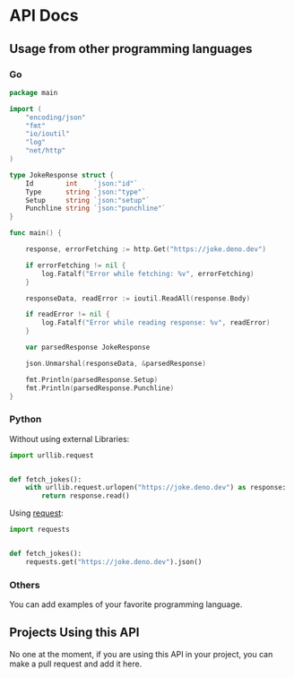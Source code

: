 # API Docs

## Usage from other programming languages

### Go

```go
package main

import (
	"encoding/json"
	"fmt"
	"io/ioutil"
	"log"
	"net/http"
)

type JokeResponse struct {
	Id        int    `json:"id"`
	Type      string `json:"type"`
	Setup     string `json:"setup"`
	Punchline string `json:"punchline"`
}

func main() {

	response, errorFetching := http.Get("https://joke.deno.dev")

	if errorFetching != nil {
		log.Fatalf("Error while fetching: %v", errorFetching)
	}

	responseData, readError := ioutil.ReadAll(response.Body)

	if readError != nil {
		log.Fatalf("Error while reading response: %v", readError)
	}

	var parsedResponse JokeResponse

	json.Unmarshal(responseData, &parsedResponse)

	fmt.Println(parsedResponse.Setup)
	fmt.Println(parsedResponse.Punchline)
}
```

### Python

Without using external Libraries:

```python
import urllib.request


def fetch_jokes():
    with urllib.request.urlopen("https://joke.deno.dev") as response:
        return response.read()
```

Using [request](https://docs.python-requests.org):

```python
import requests


def fetch_jokes():
    requests.get("https://joke.deno.dev").json()
```

### Others

You can add examples of your favorite programming language.

## Projects Using this API

No one at the moment, if you are using this API in your project, you can make a
pull request and add it here.
